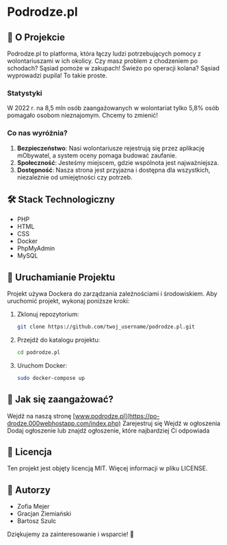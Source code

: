 # Podrodze.pl

## 🌟 O Projekcie

Podrodze.pl to platforma, która łączy ludzi potrzebujących pomocy z wolontariuszami w ich okolicy. Czy masz problem z chodzeniem po schodach? Sąsiad pomoże w zakupach! Świeżo po operacji kolana? Sąsiad wyprowadzi pupila! To takie proste.

### Statystyki

W 2022 r. na 8,5 mln osób zaangażowanych w wolontariat tylko 5,8% osób pomagało osobom nieznajomym. Chcemy to zmienić!

### Co nas wyróżnia?

1. **Bezpieczeństwo**: Nasi wolontariusze rejestrują się przez aplikację mObywatel, a system oceny pomaga budować zaufanie.
2. **Społeczność**: Jesteśmy miejscem, gdzie wspólnota jest najważniejsza.
3. **Dostępność**: Nasza strona jest przyjazna i dostępna dla wszystkich, niezależnie od umiejętności czy potrzeb.

## 🛠 Stack Technologiczny

- PHP
- HTML
- CSS
- Docker
- PhpMyAdmin
- MySQL

## 🚀 Uruchamianie Projektu

Projekt używa Dockera do zarządzania zależnościami i środowiskiem. Aby uruchomić projekt, wykonaj poniższe kroki:

1. Zklonuj repozytorium:

   ```bash
   git clone https://github.com/twoj_username/podrodze.pl.git

2. Przejdź do katalogu projektu:
   ```bash
   cd podrodze.pl

3. Uruchom Docker:
   ```bash
   sudo docker-compose up

## 🤝 Jak się zaangażować?

Wejdź na naszą stronę [www.podrodze.pl](https://po-drodze.000webhostapp.com/index.php)
Zarejestruj się
Wejdź w ogłoszenia
Dodaj ogłoszenie lub znajdź ogłoszenie, które najbardziej Ci odpowiada

## 📝 Licencja

Ten projekt jest objęty licencją MIT. Więcej informacji w pliku LICENSE.

## 👥 Autorzy

- Zofia Mejer
- Gracjan Ziemiański
- Bartosz Szulc
  
Dziękujemy za zainteresowanie i wsparcie! 🎉
